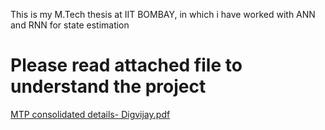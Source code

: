 
This is my M.Tech thesis at IIT BOMBAY, in which i have worked with ANN and RNN for state estimation

# Please read attached file to understand the project
[MTP consolidated details- Digvijay.pdf](https://github.com/digvijaymishraa/Partial-weights-training-based-ANN-for-state-estimation-in-presence-of-faults/files/9033745/MTP.consolidated.details-.Digvijay.pdf)
